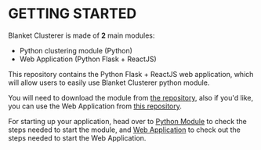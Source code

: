 # GETTING STARTED

Blanket Clusterer is made of **2** main modules:
- Python clustering module (Python)
- Web Application (Python Flask + ReactJS)
 
This repository contains the Python Flask + ReactJS web application, which will allow users
to easily use Blanket Clusterer python module. 

You will need to download the module from [the repository](https://github.com/Konstantin-Bogdanoski/Blanket-Clusterer-Module), 
 also if you'd like, you can use the Web Application from [this repository](https://github.com/Konstantin-Bogdanoski/Blanket-Clusterer-GUI).
 
For starting up your application, head over to [Python Module](python-module.md) to check the steps needed to start the module,
 and [Web Application](web-application.md) to check out the steps needed to start the Web Application.